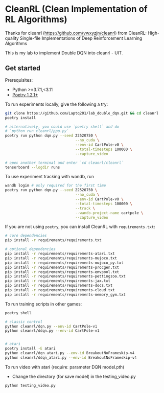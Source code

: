# CleanRL (Clean Implementation of RL Algorithms)

Thanks for cleanrl (https://github.com/vwxyzjn/cleanrl) from CleanRL: High-quality Single-file Implementations of Deep Reinforcement Learning Algorithms

This is my lab to implement Double DQN into cleanrl - UIT.


## Get started

Prerequisites:
* Python >=3.7.1,<3.11
* [Poetry 1.2.1+](https://python-poetry.org)

To run experiments locally, give the following a try:

```bash
git clone https://github.com/Laptq201/lab_double_dqn.git && cd cleanrl
poetry install

# alternatively, you could use `poetry shell` and do
# `python run cleanrl/ppo.py`
poetry run python dqn.py --seed 22520750 \
                                --no_cuda \
                                --env-id CartPole-v0 \
                                --total-timesteps 100000 \
                                --capture_video

# open another terminal and enter `cd cleanrl/cleanrl`
tensorboard --logdir runs
```

To use experiment tracking with wandb, run
```bash
wandb login # only required for the first time
poetry run python dqn.py --seed 22520750 \
                                --no_cuda \
                                --env-id CartPole-v0 \
                                --total-timesteps 100000 \
                                --track \
                                --wandb-project-name cartpole \
                                --capture_video
```

If you are not using `poetry`, you can install CleanRL with `requirements.txt`:

```bash
# core dependencies
pip install -r requirements/requirements.txt

# optional dependencies
pip install -r requirements/requirements-atari.txt
pip install -r requirements/requirements-mujoco.txt
pip install -r requirements/requirements-mujoco_py.txt
pip install -r requirements/requirements-procgen.txt
pip install -r requirements/requirements-envpool.txt
pip install -r requirements/requirements-pettingzoo.txt
pip install -r requirements/requirements-jax.txt
pip install -r requirements/requirements-docs.txt
pip install -r requirements/requirements-cloud.txt
pip install -r requirements/requirements-memory_gym.txt
```


To run training scripts in other games:
```bash
poetry shell

# classic control
python cleanrl/dqn.py --env-id CartPole-v1
python cleanrl/ddqn.py --env-id CartPole-v1


# atari
poetry install -E atari
python cleanrl/dqn_atari.py --env-id BreakoutNoFrameskip-v4
python cleanrl/ddqn_atari.py --env-id BreakoutNoFrameskip-v4

```

To run video with atari (require: parameter DQN model.pth)
- Change the directory (for save model) in the testing_video.py
```
python testing_video.py
```
